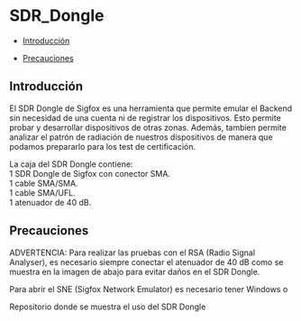 SDR_Dongle
==============

- 	[Introducción](#introducción)

-	[Precauciones](#precauciones)

Introducción
------------

El SDR Dongle de Sigfox es una herramienta que permite emular el Backend sin necesidad de una cuenta ni de registrar los dispositivos. Esto permite probar y desarrollar dispositivos de otras zonas. Además, tambien permite analizar el patrón de radiación de nuestros dispositivos de manera que podamos prepararlo para los test de certificación.

La caja del SDR Dongle contiene:
<br /> 
1 SDR Dongle de Sigfox con conector SMA.
<br />
1 cable SMA/SMA.
<br />
1 cable SMA/UFL.
<br />
1 atenuador de 40 dB.


Precauciones
------------

ADVERTENCIA: Para realizar las pruebas con el RSA (Radio Signal Analyser), es necesario siempre conectar el atenuador de 40 dB como se muestra en la imagen de  abajo para evitar daños en el SDR Dongle.

Para abrir el SNE (Sigfox Network Emulator) es necesario tener Windows o 


Repositorio donde se muestra el uso del SDR Dongle
